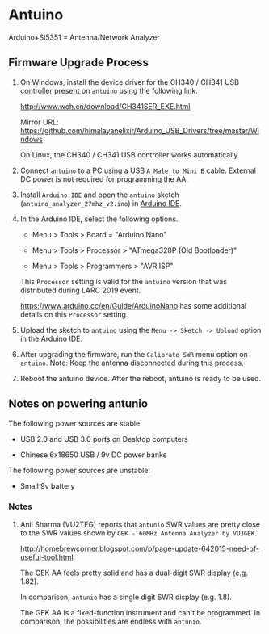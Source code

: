 # Antuino

Arduino+Si5351 = Antenna/Network Analyzer

## Firmware Upgrade Process

1. On Windows, install the device driver for the CH340 / CH341 USB controller
   present on `antuino` using the following link.

   http://www.wch.cn/download/CH341SER_EXE.html

   Mirror URL: https://github.com/himalayanelixir/Arduino_USB_Drivers/tree/master/Windows

   On Linux, the CH340 / CH341 USB controller works automatically.

2. Connect `antuino` to a PC using a USB `A Male to Mini B` cable. External DC
   power is not required for programming the AA.

3. Install `Arduino IDE` and open the `antuino` sketch
   (`antuino_analyzer_27mhz_v2.ino`) in [Arduino IDE](https://www.arduino.cc/en/main/software).

4. In the Arduino IDE, select the following options.

   - Menu > Tools > Board = "Arduino Nano"

   - Menu > Tools > Processor > "ATmega328P (Old Bootloader)"

   - Menu > Tools > Programmers > "AVR ISP"

   This `Processor` setting is valid for the `antuino` version that was
   distributed during LARC 2019 event.

   https://www.arduino.cc/en/Guide/ArduinoNano has some additional details on
   this `Processor` setting.

5. Upload the sketch to `antuino` using the `Menu -> Sketch -> Upload` option
   in the Arduino IDE.

6. After upgrading the firmware, run the `Calibrate SWR` menu option on
   `antuino`. Note: Keep the antenna disconnected during this process.

7. Reboot the antuino device. After the reboot, antuino is ready to be used.


## Notes on powering antunio

The following power sources are stable:

* USB 2.0 and USB 3.0 ports on Desktop computers

* Chinese 6x18650 USB / 9v DC power banks

The following power sources are unstable:

* Small 9v battery


### Notes

1. Anil Sharma (VU2TFG) reports that `antunio` SWR values are pretty close to
   the SWR values shown by `GEK - 60MHz Antenna Analyzer by VU3GEK`.

   http://homebrewcorner.blogspot.com/p/page-update-642015-need-of-useful-tool.html

   The GEK AA feels pretty solid and has a dual-digit SWR display (e.g. 1.82).

   In comparison, `antunio` has a single digit SWR display (e.g. 1.8).

   The GEK AA is a fixed-function instrument and can't be programmed. In
   comparison, the possibilities are endless with `antunio`.
